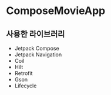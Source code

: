 ComposeMovieApp
===================================

사용한 라이브러리
--------------

* Jetpack Compose
* Jetpack Navigation
* Coil
* Hilt
* Retrofit
* Gson
* Lifecycle